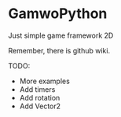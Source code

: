 # GamwoPython
Just simple game framework 2D

Remember, there is github wiki.

TODO:
  - More examples
  - Add timers
  - Add rotation
  - Add Vector2
